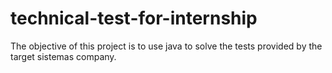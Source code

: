 # technical-test-for-internship
The objective of this project is to use java to solve the tests provided by the target sistemas company.

